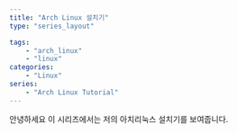 ```yaml
---
title: "Arch Linux 설치기"
type: "series_layout"

tags:  
    - "arch_linux"
    - "linux"
categories: 
    - "Linux"
series: 
    - "Arch Linux Tutorial"
---
```

안녕하세요 이 시리즈에서는 저의 아치리눅스 설치기를 보여줍니다.